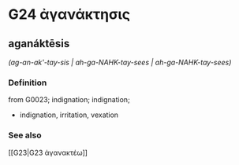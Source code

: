 # G24 ἀγανάκτησις

## aganáktēsis

_(ag-an-ak'-tay-sis | ah-ga-NAHK-tay-sees | ah-ga-NAHK-tay-sees)_

### Definition

from G0023; indignation; indignation; 

- indignation, irritation, vexation

### See also

[[G23|G23 ἀγανακτέω]]
